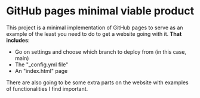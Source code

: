 # GitHub pages minimal viable product

This project is a minimal implementation of GitHub pages to serve as an example of the least you need to do to get a website going with it. **That includes**:

- Go on settings and choose which branch to deploy from (in this case, main)
- The "_config.yml file"
- An "index.html" page

There are also going to be some extra parts on the website with examples of functionalities I find important.
